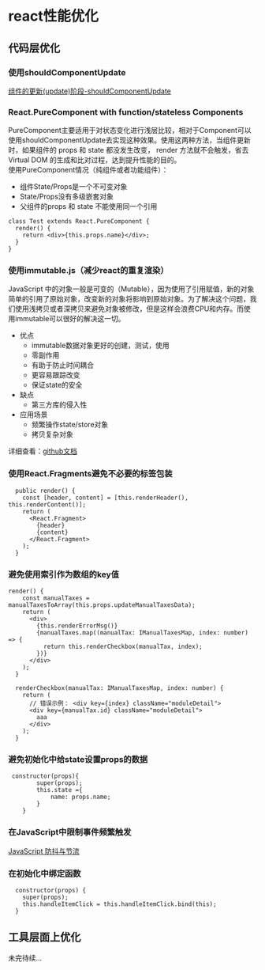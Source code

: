 # react性能优化
## 代码层优化
### 使用shouldComponentUpdate
[组件的更新(update)阶段-shouldComponentUpdate ](https://github.com/wwlh200/front-end-sharing-every-day/blob/master/react/react%20%E7%94%9F%E5%91%BD%E5%91%A8%E6%9C%9F.md#%E4%B8%89%E7%BB%84%E4%BB%B6%E7%9A%84%E6%9B%B4%E6%96%B0update%E9%98%B6%E6%AE%B5)

### React.PureComponent with function/stateless Components
PureComponent主要适用于对状态变化进行浅层比较，相对于Component可以使用shouldComponentUpdate去实现这种效果。使用这两种方法，当组件更新时，如果组件的 props 和 state 都没发生改变， render 方法就不会触发，省去 Virtual DOM 的生成和比对过程，达到提升性能的目的。  
使用PureComponent情况（纯组件或者功能组件）：
- 组件State/Props是一个不可变对象
- State/Props没有多级嵌套对象
- 父组件的props 和 state 不能使用同一个引用
```
class Test extends React.PureComponent {
  render() {
    return <div>{this.props.name}</div>;
  }
}
```
### 使用immutable.js（减少react的重复渲染）
JavaScript 中的对象一般是可变的（Mutable），因为使用了引用赋值，新的对象简单的引用了原始对象，改变新的对象将影响到原始对象。为了解决这个问题，我们使用浅拷贝或者深拷贝来避免对象被修改，但是这样会浪费CPU和内存。而使用immutable可以很好的解决这一切。
- 优点
    - immutable数据对象更好的创建，测试，使用
    - 零副作用
    - 有助于防止时间耦合
    - 更容易跟踪改变
    - 保证state的安全
- 缺点
    - 第三方库的侵入性 
- 应用场景
    - 频繁操作state/store对象
    - 拷贝复杂对象  

详细查看：[github文档](https://github.com/immutable-js/immutable-js)
### 使用React.Fragments避免不必要的标签包装
```
  public render() {
    const [header, content] = [this.renderHeader(), this.renderContent()];
    return (
      <React.Fragment>
        {header}
        {content}
      </React.Fragment>
    );
  }
```
### 避免使用索引作为数组的key值
```
render() {
    const manualTaxes = manualTaxesToArray(this.props.updateManualTaxesData);
    return (
      <div>
        {this.renderErrorMsg()}
        {manualTaxes.map((manualTax: IManualTaxesMap, index: number) => {
          return this.renderCheckbox(manualTax, index);
        })}
      </div>
    );
  }

  renderCheckbox(manualTax: IManualTaxesMap, index: number) {
    return (
      // 错误示例： <div key={index} className="moduleDetail">
      <div key={manualTax.id} className="moduleDetail">
        aaa
      </div>
    );
  }
```
### 避免初始化中给state设置props的数据
```
 constructor(props){
        super(props);
        this.state ={
            name: props.name;
        }
    }
```
### 在JavaScript中限制事件频繁触发
[JavaScript 防抖与节流](https://github.com/wwlh200/front-end-sharing-every-day/blob/master/perfermance/JavaScript%20%E9%98%B2%E6%8A%96%E4%B8%8E%E8%8A%82%E6%B5%81.md#%E6%A6%82%E8%BF%B0)
### 在初始化中绑定函数
```
  constructor(props) {
    super(props);
    this.handleItemClick = this.handleItemClick.bind(this);
  }
```
## 工具层面上优化
未完待续...